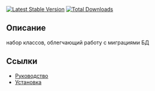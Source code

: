 [![Latest Stable Version](https://poser.pugx.org/yii2lab/yii2-migration/v/stable.png)](https://packagist.org/packages/yii2lab/yii2-migration)
[![Total Downloads](https://poser.pugx.org/yii2lab/yii2-migration/downloads.png)](https://packagist.org/packages/yii2lab/yii2-migration)

## Описание

набор классов, облегчающий работу с миграциями БД

## Ссылки

* [Руководство](guide/ru/README.md)
* [Установка](guide/ru/install.md)

